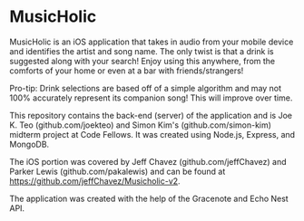 MusicHolic
==========
MusicHolic is an iOS application that takes in audio from your mobile device and identifies the artist and song name. The only twist is that a drink is suggested along with your search! Enjoy using this anywhere, from the comforts of your home or even at a bar with friends/strangers!

Pro-tip: Drink selections are based off of a simple algorithm and may not 100% accurately represent its companion song! This will improve over time.

This repository contains the back-end (server) of the application and is Joe K. Teo (github.com/joekteo) and Simon Kim's (github.com/simon-kim) midterm project at Code Fellows. It was created using Node.js, Express, and MongoDB.

The iOS portion was covered by Jeff Chavez (github.com/jeffChavez) and Parker Lewis (github.com/pakalewis) and can be found at https://github.com/jeffChavez/Musicholic-v2.

The application was created with the help of the Gracenote and Echo Nest API.
